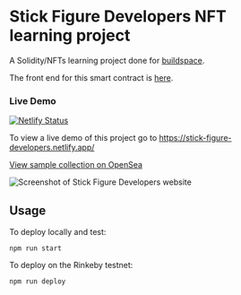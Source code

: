# Stick Figure Developers NFT learning project

A Solidity/NFTs learning project done for [buildspace](https://buildspace.so/).

The front end for this smart contract is [here](https://github.com/jester7/stick-figure-developers-front-end).

### Live Demo
[![Netlify Status](https://api.netlify.com/api/v1/badges/d50c5b61-d4b9-4d91-82d8-c3be1164d26a/deploy-status)](https://app.netlify.com/sites/stick-figure-developers/deploys)

To view a live demo of this project go to https://stick-figure-developers.netlify.app/

[View sample collection on OpenSea](https://testnets.opensea.io/collection/stick-figure-developers-test-aosv2enpjs)

![Screenshot of Stick Figure Developers website](https://stick-figure-developers.netlify.app/stick-figure-developers-preview.png)

## Usage

To deploy locally and test:

```shell
npm run start
```

To deploy on the Rinkeby testnet:
```shell
npm run deploy
```

